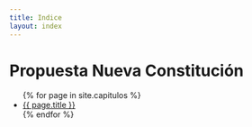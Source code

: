 ```yaml
---
title: Indice
layout: index
---
```


# Propuesta Nueva Constitución

<ul>
{% for page in site.capitulos %}
<li><a href="{{ page.url }}">{{ page.title }}</a></li>
{% endfor %}  <!-- page -->
</ul>
